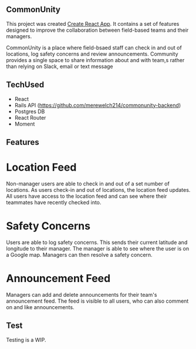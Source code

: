 ## CommonUnity
This project was created [Create React App](https://github.com/facebook/create-react-app). It contains a set of features designed to improve the collaboration between field-based teams and their managers. 

CommonUnity is a place where field-bsaed staff can check in and out of locations, log safety concerns and review announcements. Community provides a single space to share information about and with team,s rather than relying on Slack, email or text message

## TechUsed
- React 
- Rails API (https://github.com/merewelch214/commonunity-backend)
- Postgres DB
- React Router
- Moment

## Features
# Location Feed
Non-manager users are able to check in and out of a set number of locations. As users check-in and out of locations, the location feed updates. All users have access to the location feed and can see where their teammates have recently checked into.

# Safety Concerns
Users are able to log safety concerns. This sends their current latitude and longitude to their manager. The manager is able to see where the user is on a Google map. Managers can then resolve a safety concern. 

# Announcement Feed
Managers can add and delete announcements for their team's announcement feed. The feed is visible to all users, who can also comment on and like announcements.

## Test
Testing is a WIP.